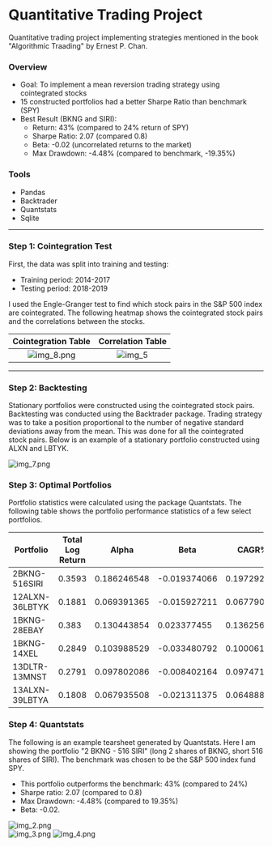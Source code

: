 # Quantitative Trading Project

Quantitative trading project implementing strategies mentioned in the book "Algorithmic Traading" by Ernest P. Chan.

### Overview
* Goal: To implement a mean reversion trading strategy using cointegrated stocks
* 15 constructed portfolios had a better Sharpe Ratio than benchmark (SPY)
* Best Result (BKNG and SIRI):
  * Return: 43% (compared to 24% return of SPY)
  * Sharpe Ratio: 2.07 (compared 0.8)
  * Beta: -0.02 (uncorrelated returns to the market)
  * Max Drawdown: -4.48% (compared to benchmark, -19.35%)

### Tools
* Pandas
* Backtrader
* Quantstats
* Sqlite

---

### Step 1: Cointegration Test
First, the data was split into training and testing: 
* Training period: 2014-2017
* Testing period: 2018-2019

I used the Engle-Granger test to find which stock pairs in the S&P 500 index are cointegrated. 
The following heatmap shows the cointegrated stock pairs and the correlations between the stocks.

|   Cointegration Table   |  Correlation Table  |
|:-----------------------:|:-------------------:|
| ![img_8.png](img_9.png) | ![img_5](img_5.png) |

---

### Step 2: Backtesting
Stationary portfolios were constructed using the cointegrated stock pairs. Backtesting was conducted using the Backtrader package.
Trading strategy was to take a position proportional to the number of negative standard deviations away from the mean. 
This was done for all the cointegrated stock pairs. Below is an example of a stationary portfolio constructed using ALXN and LBTYK.

![img_7.png](img_7.png)

### Step 3: Optimal Portfolios
Portfolio statistics were calculated using the package Quantstats. 
The following table shows the portfolio performance statistics of a few select portfolios. 

| Portfolio                          |Total Log Return   |Alpha              |Beta                 |CAGR%              |Sharpe            |Sortino           |Max Drawdown|Volatility         |R2                   |Calmar            |Skew              |Kurtosis          |Expected Return       |Kelly              |Risk of Ruin|Daily VaR            |VaR                  |Expected Shortfall   |Daily Expected Shortfall|Payoff Ratio      |Profit Factor     |UPI               |Win Rate          |Best  |Worst  |
|------------------------------------|-------------------|-------------------|---------------------|-------------------|------------------|------------------|------------|-------------------|---------------------|------------------|------------------|------------------|----------------------|-------------------|------------|---------------------|---------------------|---------------------|------------------------|------------------|------------------|------------------|------------------|------|-------|
| 2BKNG-516SIRI  |0.3593             |0.186246548        |-0.019374066         |0.197292286        |2.066886882       |3.872781543       |-1          |0.088981604        |0.001059704          |4.407068698       |1.669768659       |11.10107626       |0.000714248           |0.211842908        |7.13E-267   |-0.0084901           |-0.0084901           |-0.014166667         |-0.014166667            |1.376109682       |1.638656924       |44.11380428       |0.543543544       |0.0416|-0.0236|
| 12ALXN-36LBTYK |0.1881             |0.069391365        |-0.015927211         |0.067790147        |1.226295752       |2.122967697       |-1          |0.054648009        |0.004579482          |2.066951249       |2.18029897        |23.34602693       |0.000260044           |0.126711733        |0           |-0.005396479         |-0.005396479         |-0.008180952         |-0.008180952            |1.223128509       |1.322569851       |29.90122609       |0.51953125        |0.0371|-0.0169|
| 1BKNG-28EBAY   |0.383              |0.130443854        |0.023377455          |0.136256583        |1.177114101       |2.164535532       |-1          |0.113894368        |0.002195017          |1.462304886       |2.092031412       |12.96714985       |0.000506567           |0.108563794        |0           |-0.011269273         |-0.011269273         |-0.016171429         |-0.016171429            |1.323928086       |1.283020196       |21.16274347       |0.492154066       |0.0584|-0.0278|
| 1BKNG-14XEL    |0.2849             |0.103988529        |-0.033480792         |0.100061695        |1.176661113       |2.025693431       |-1          |0.083966402        |0.008284083          |0.941565966       |1.364697339       |9.178137148       |0.000378163           |0.105857143        |0           |-0.008308202         |-0.008308202         |-0.012008333         |-0.012008333            |1.353892441       |1.278676194       |12.1729218        |0.485714286       |0.0345|-0.0276|
| 13DLTR-13MNST  |0.2791             |0.097802086        |-0.008402164         |0.097471163        |1.135047157       |2.281689462       |-1          |0.085018494        |0.000508911          |1.344949693       |3.940537441       |36.31992824       |0.000368813           |0.121455442        |0           |-0.008426343         |-0.008426343         |-0.011385714         |-0.011385714            |1.283382602       |1.315668956       |21.3167903        |0.50621118        |0.0635|-0.0161|
| 13ALXN-39LBTYA |0.1808             |0.067935508        |-0.021311375         |0.064888408        |1.035792477       |1.688967029       |-1          |0.062517649        |0.006264753          |1.651215037       |1.57631938        |17.9527452        |0.000249254           |0.10421688         |0           |-0.006220866         |-0.006220866         |-0.00964             |-0.00964                |1.186995738       |1.254438678       |21.55126972       |0.513812155       |0.0395|-0.0186|


### Step 4: Quantstats 

The following is an example tearsheet generated by Quantstats. Here I am showing the portfolio "2 BKNG - 516 SIRI" 
(long 2 shares of BKNG, short 516 shares of SIRI). The benchmark was chosen to 
be the S&P 500 index fund SPY. 

* This portfolio outperforms the benchmark: 43% (compared to 24%)
* Sharpe ratio: 2.07 (compared to 0.8)
* Max Drawdown: -4.48% (compared to 19.35%)
* Beta: -0.02.

![img_2.png](img_2.png)  
![img_3.png](img_3.png)
![img_4.png](img_4.png)



